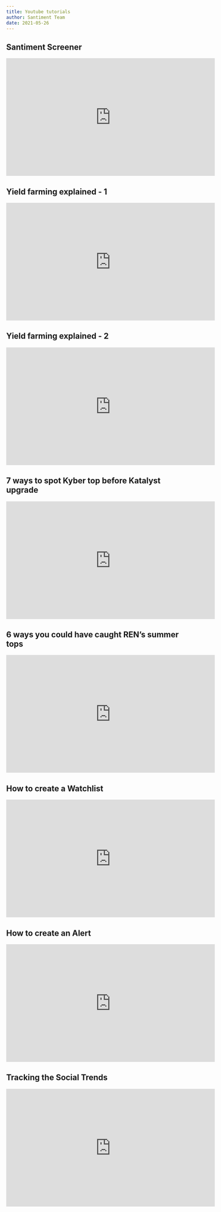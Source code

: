 ```yaml
---
title: Youtube tutorials
author: Santiment Team
date: 2021-05-26
---
```



## Santiment Screener
<iframe width="560" height="315" src="https://www.youtube.com/embed/4H5FlcJwi5A" frameborder="0" allow="accelerometer; autoplay; encrypted-media; gyroscope; picture-in-picture" allowfullscreen></iframe>


## Yield farming explained - 1
<iframe width="560" height="315" src="https://www.youtube.com/embed/Qpukb2xaFJU" frameborder="0" allow="accelerometer; autoplay; encrypted-media; gyroscope; picture-in-picture" allowfullscreen></iframe>


## Yield farming explained - 2
<iframe width="560" height="315" src="https://www.youtube.com/embed/6D-GiHO9rL4" frameborder="0" allow="accelerometer; autoplay; encrypted-media; gyroscope; picture-in-picture" allowfullscreen></iframe>


## 7 ways to spot Kyber top before Katalyst upgrade
<iframe width="560" height="315" src="https://www.youtube.com/embed/yLlg4026-Xc" frameborder="0" allow="accelerometer; autoplay; encrypted-media; gyroscope; picture-in-picture" allowfullscreen></iframe>


## 6 ways you could have caught REN’s summer tops
<iframe width="560" height="315" src="https://www.youtube.com/embed/cVMKD7Rk_ls" frameborder="0" allow="accelerometer; autoplay; encrypted-media; gyroscope; picture-in-picture" allowfullscreen></iframe>


## How to create a Watchlist
<iframe width="560" height="315" src="https://www.youtube.com/embed/yzo1gxoTFsk" frameborder="0" allow="accelerometer; autoplay; encrypted-media; gyroscope; picture-in-picture" allowfullscreen></iframe>


## How to create an Alert
<iframe width="560" height="315" src="https://www.youtube.com/embed/mjImmjeYEVI" frameborder="0" allow="accelerometer; autoplay; encrypted-media; gyroscope; picture-in-picture" allowfullscreen></iframe>


## Tracking the Social Trends
<iframe width="560" height="315" src="https://www.youtube.com/embed/AsZRjm9x5HI" frameborder="0" allow="accelerometer; autoplay; encrypted-media; gyroscope; picture-in-picture" allowfullscreen></iframe>

